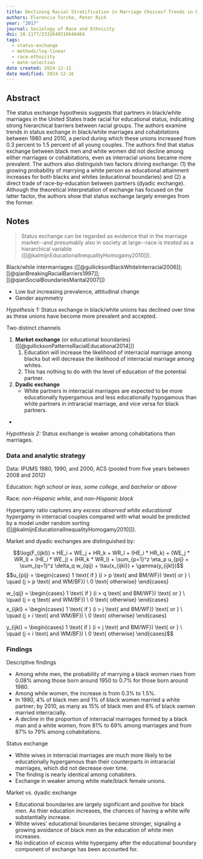 ```yaml
---
title: Declining Racial Stratification in Marriage Choices? Trends in Black/White Status Exchange in the United States, 1980 to 2010
authors: Florencia Torche, Peter Rich
year: "2017"
journal: Sociology of Race and Ethnicity
doi: 10.1177/2332649216648464
tags:
  - status-exchange
  - methods/log-linear
  - race-ethnicity
  - mate-selection
date created: 2024-12-11
date modified: 2024-12-16
---
```


## Abstract

The status exchange hypothesis suggests that partners in black/white marriages in the United States trade racial for educational status, indicating strong hierarchical barriers between racial groups. The authors examine trends in status exchange in black/white marriages and cohabitations between 1980 and 2010, a period during which these unions increased from 0.3 percent to 1.5 percent of all young couples. The authors find that status exchange between black men and white women did not decline among either marriages or cohabitations, even as interracial unions became more prevalent. The authors also distinguish two factors driving exchange: (1) the growing probability of marrying a white person as educational attainment increases for both blacks and whites (educational boundaries) and (2) a direct trade of race-by-education between partners (dyadic exchange). Although the theoretical interpretation of exchange has focused on the latter factor, the authors show that status exchange largely emerges from the former.

## Notes

> Status exchange can be regarded as evidence that in the marriage market--and presumably also in society at large--race is *treated* as a hierarchical variable ([[@kalmijnEducationalInequalityHomogamy2010]]).

Black/while intermarriages ([[@gullicksonBlackWhiteInterracial2006]]; [[@qianBreakingRacialBarriers1997]]; [[@qianSocialBoundariesMarital2007]])

- Low but increasing prevalence, attitudinal change
- Gender asymmetry

*Hypothesis 1:* Status exchange in black/white unions has declined over time as these unions have become more prevalent and accepted.

Two distinct channels

1. **Market exchange** (or educational boundaries) ([[@gullicksonPatternsRacialEducational2014]])
	1. Education will increase the likelihood of interracial marriage among blacks but will decrease the likelihood of interracial marriage among whites.
	2. This has nothing to do with the level of education of the potential partner.
2. **Dyadic exchange**
	- White partners in interracial marriages are expected to be more educationally hypergamous and less educationally hypogamous than white partners in intraracial marriage, and vice versa for black partners.
-

*Hypothesis 2:* Status exchange is weaker among cohabitations than marriages.

### Data and analytic strategy

Data: IPUMS 1980, 1990, and 2000, ACS (pooled from five years between 2008 and 2012)

Education: *high school or less*, *some college*, and *bachelor or above*

Race: *non-Hispanic white*, and *non-Hispanic black*

Hypergamy ratio captures any *excess observed white educational hypergamy* in interracial couples compared with what would be predicted by a model under random sorting ([[@kalmijnEducationalInequalityHomogamy2010]]).

Market and dyadic exchanges are distinguished by:

$$\log(F_{ijkl}) = HE_i + WE_j + HR_k + WR_l + 
(HE_i * HR_k) + (WE_j * WR_l) + (HE_i * WE_j) + 
(HR_k * WR_l) + 
\sum_{p=1}^z \eta_p u_{pij} + \sum_{q=1}^z \delta_q w_{qij} + \tau(x_{ijkl}) + \gamma(y_{ijkl})$$
$$u_{pij} = \begin{cases}
1 \text{ if } (i > p \text{ and BM/WF}) \text{ or } \\
\quad (j > p \text{ and WM/BF}) \\
0 \text{ otherwise}
\end{cases}

w_{qij} = \begin{cases}
1 \text{ if } (i > q \text{ and BM/WF}) \text{ or } \\
\quad (j > q \text{ and WM/BF}) \\
0 \text{ otherwise}
\end{cases}$$
$$x_{ijkl} = \begin{cases}
1 \text{ if } (i > j \text{ and BM/WF}) \text{ or } \\
\quad (j > i \text{ and WM/BF}) \\
0 \text{ otherwise}
\end{cases}

y_{ijkl} = \begin{cases}
1 \text{ if } (i < j \text{ and BM/WF}) \text{ or } \\
\quad (j < i \text{ and WM/BF}) \\
0 \text{ otherwise}
\end{cases}$$

### Findings

Descriptive findings
- Among white men, the probability of marrying a black women rises from 0.08% among those born around 1950 to 0.7% for those born around 1980.
- Among while women, the increase is from 0.3% to 1.5%.
- In 1980, 4% of black men and 1% of black women married a white partner; by 2010, as many as 15% of black men and 8% of black owmen married interracially.
- A decline in the proportion of interracial marriages formed by a black man and a white women, from 81% to 69% among marriages and from 87% to 79% among cohabitations.

Status exchange
- White wives in interracial marriages are much more likely to be educationally hypergamous than their counterparts in intraracial marriages, which did not decrease over time.
- The finding is nearly identical among cohabiters.
- Exchange in weaker among white male/black female unions. 

Market vs. dyadic exchange
- Educational boundaries are largely significant and positive for black men. As thier education increases, the chances of having a white wife substantially increase.
- White wives' educational boundaries became stronger, signaling a growing avoidance of black men as the education of white men increases.
- No indication of excess white hypergamy after the educational boundary component of exchange has been accounted for.
